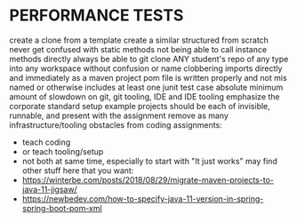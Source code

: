 # PERFORMANCE TESTS

create a clone from a template
create a similar structured from scratch
never get confused with static methods not being able to call instance methods directly
always be able to git clone ANY student's repo of any type into any workspace without confusion or name clobbering
imports directly and immediately as a maven project
pom file is written properly and not mis named or otherwise
includes at least one junit test case
absolute minimum amount of slowdown on git, git tooling, IDE and IDE tooling
emphasize the corporate standard setup
example projects should be each of invisible, runnable, and present with the assignment
remove as many infrastructure/tooling obstacles from coding assignments:
- teach coding
- or teach tooling/setup
- not both at same time, especially to start with
"It just works"
may find other stuff here that you want: 
- https://winterbe.com/posts/2018/08/29/migrate-maven-projects-to-java-11-jigsaw/
- https://newbedev.com/how-to-specify-java-11-version-in-spring-spring-boot-pom-xml
